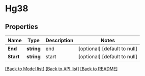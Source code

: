 # Hg38

## Properties
Name | Type | Description | Notes
------------ | ------------- | ------------- | -------------
**End** | **string** | end | [optional] [default to null]
**Start** | **string** | start | [optional] [default to null]

[[Back to Model list]](../README.md#documentation-for-models) [[Back to API list]](../README.md#documentation-for-api-endpoints) [[Back to README]](../README.md)


